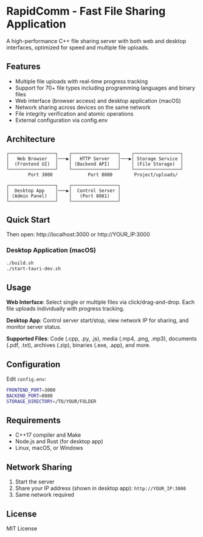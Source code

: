 # RapidComm - Fast File Sharing Application

A high-performance C++ file sharing server with both web and desktop interfaces, optimized for speed and multiple file uploads.

## Features

- Multiple file uploads with real-time progress tracking
- Support for 70+ file types including programming languages and binary files
- Web interface (browser access) and desktop application (macOS)
- Network sharing across devices on the same network
- File integrity verification and atomic operations
- External configuration via config.env

## Architecture

```
┌─────────────────┐    ┌─────────────────┐    ┌─────────────────┐
│   Web Browser   │───▶│   HTTP Server   │───▶│ Storage Service │
│  (Frontend UI)  │    │ (Backend API)   │    │ (File Storage)  │
└─────────────────┘    └─────────────────┘    └─────────────────┘
        Port 3000             Port 8080        Project/uploads/

┌─────────────────┐    ┌─────────────────┐
│  Desktop App    │───▶│  Control Server │
│ (Admin Panel)   │    │   (Port 8081)   │
└─────────────────┘    └─────────────────┘
```

## Quick Start

Then open: http://localhost:3000 or http://YOUR_IP:3000

### Desktop Application (macOS)

```bash
./build.sh
./start-tauri-dev.sh
```

## Usage

**Web Interface**: Select single or multiple files via click/drag-and-drop. Each file uploads individually with progress tracking.

**Desktop App**: Control server start/stop, view network IP for sharing, and monitor server status.

**Supported Files**: Code (.cpp, .py, .js), media (.mp4, .png, .mp3), documents (.pdf, .txt), archives (.zip), binaries (.exe, .app), and more.

## Configuration

Edit `config.env`:

```bash
FRONTEND_PORT=3000
BACKEND_PORT=8080
STORAGE_DIRECTORY=/TO/YOUR/FOLDER
```

## Requirements

- C++17 compiler and Make
- Node.js and Rust (for desktop app)
- Linux, macOS, or Windows

## Network Sharing

1. Start the server
2. Share your IP address (shown in desktop app): `http://YOUR_IP:3000`
3. Same network required

## License

MIT License
